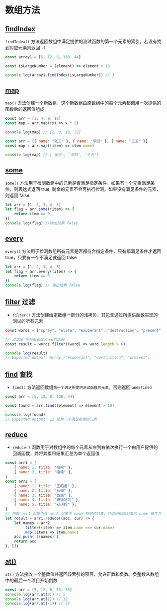 # 数组方法

## [findIndex](https://developer.mozilla.org/zh-CN/docs/Web/JavaScript/Reference/Global_Objects/Array/findIndex)

`findIndex()` 方法返回数组中满足提供的测试函数的第一个元素的索引。若没有找到对应元素则返回 `-1`

```js
const array1 = [5, 12, 8, 130, 44]

const isLargeNumber = (element) => element > 13

console.log(array1.findIndex(isLargeNumber)) // 3
```

## [map](https://developer.mozilla.org/zh-CN/docs/Web/JavaScript/Reference/Global_Objects/Array/map)

`map()` 方法创建一个新数组，这个新数组由原数组中的每个元素都调用一次提供的函数后的返回值组成

```js
const arr = [1, 4, 9, 16]
const map = arr.map((x) => x * 2)

console.log(map) // [2, 8, 18, 32]
```

```js
const arr = [{ name: "张三" }, { name: "李四" }, { name: "王五" }]
const map = arr.map((item) => item.name)

console.log(map) // ['张三', '李四', '王五']
```

## [some](https://developer.mozilla.org/zh-CN/docs/Web/JavaScript/Reference/Global_Objects/Array/some)

`some()` 方法用于检测数组中的元素是否满足指定条件，如果有一个元素满足条件，则表达式返回 true, 剩余的元素不会再执行检测。如果没有满足条件的元素，则返回 false

```js
let arr = [1, 2, 3, 4, 5]
let flag = arr.some((item) => {
	return item == 0
})
console.log(flag) //输出结果 false
```

## [every](https://developer.mozilla.org/zh-CN/docs/Web/JavaScript/Reference/Global_Objects/Array/every)

`every()` 方法用于检测数组所有元素是否都符合指定条件，只有都满足条件才返回 true，只要有一个不满足就返回 false

```js
let arr = [1, 2, 3, 4, 5]
let flag = arr.every((item) => {
	return item == 0
})
console.log(flag) // 输出结果 false
```

## [filter](https://developer.mozilla.org/zh-CN/docs/Web/JavaScript/Reference/Global_Objects/Array/filter) 过滤

-   `filter()` 方法创建给定数组一部分的浅拷贝，其包含通过所提供函数实现的测试的所有元素

```js
const words = ["spray", "elite", "exuberant", "destruction", "present"]

// 过滤出 字符串长度大于6的返回
const result = words.filter((word) => word.length > 6)

console.log(result)
// Expected output: Array ["exuberant", "destruction", "present"]
```

## [find]() 查找

-   `find()` 方法返回数组`第一个满足所提供测试函数的元素`。否则返回 `undefined`

```js
const arr = [5, 12, 8, 130, 44]

const found = arr.find((element) => element > 10)

console.log(found)
// Expected output: 12 是第一个满足条件的元素
```

## [reduce](https://developer.mozilla.org/zh-CN/docs/Web/JavaScript/Reference/Global_Objects/Array/reduce)

-   `reduce()` 函数用于对数组中的每个元素从左到右依次执行一个由用户提供的回调函数，并将其累积结果汇总为单个返回值

```js
const arr1 = [
	{ name: 1, title: "哈哈" },
	{ name: 2, title: "嘻嘻" },
]
const arr2 = [
	{ name: 1, title: "王昭君" },
	{ name: 2, title: "貂蝉" },
	{ name: 3, title: "西施" },
	{ name: 4, title: "玛玛哈哈" },
	{ name: 5, title: "安琪拉" },
]
// 判断 arr1 对象中与 arr2 对象中 name 相同的对象，并返回相同对象的 name 属性并返回
let result = arr1.reduce((acc, cur) => {
	let names = arr2
		.filter((item) => item.name === cur.name)
		.map((item) => item.name)
	acc.push(`${names}`)
	return acc
}, [])
```

## [at()](https://developer.mozilla.org/zh-CN/docs/Web/JavaScript/Reference/Global_Objects/String/at)

`at()` 方法接收一个整数值并返回该索引的项目，允许正数和负数。负整数从数组中的最后一个项目开始倒数

```js
const arr = [5, 12, 8, 13, 33]
console.log(arr.at(0)) // 5
console.log(arr.at(1)) // 12
console.log(arr.at(-1)) // 33
```
